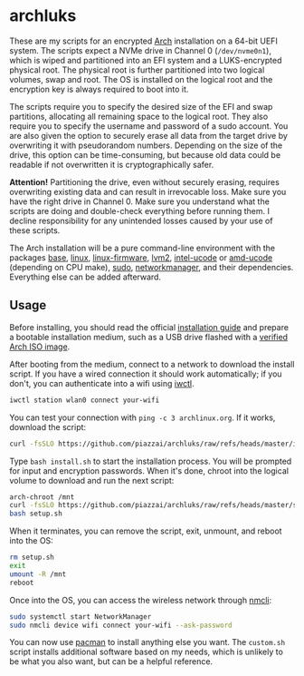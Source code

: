 # archluks

These are my scripts for an encrypted [Arch](https://www.archlinux.org) installation on a 64-bit UEFI system. The scripts expect a NVMe drive in Channel 0 (`/dev/nvme0n1`), which is wiped and partitioned into an EFI system and a LUKS-encrypted physical root. The physical root is further partitioned into two logical volumes, swap and root. The OS is installed on the logical root and the encryption key is always required to boot into it.

The scripts require you to specify the desired size of the EFI and swap partitions, allocating all remaining space to the logical root. They also require you to specify the username and password of a sudo account. You are also given the option to securely erase all data from the target drive by overwriting it with pseudorandom numbers. Depending on the size of the drive, this option can be time-consuming, but because old data could be readable if not overwritten it is cryptographically safer.

**Attention!** Partitioning the drive, even without securely erasing, requires overwriting existing data and can result in irrevocable loss. Make sure you have the right drive in Channel 0. Make sure you understand what the scripts are doing and double-check everything before running them. I decline responsibility for any unintended losses caused by your use of these scripts.

The Arch installation will be a pure command-line environment with the packages [base](https://archlinux.org/packages/core/any/base/), [linux](https://archlinux.org/packages/core/x86_64/linux/), [linux-firmware](https://archlinux.org/packages/core/any/linux-firmware/), [lvm2](https://archlinux.org/packages/core/x86_64/lvm2/), [intel-ucode](https://archlinux.org/packages/extra/any/intel-ucode/) or [amd-ucode](https://archlinux.org/packages/core/any/amd-ucode/) (depending on CPU make), [sudo](https://archlinux.org/packages/core/x86_64/sudo/), [networkmanager](https://archlinux.org/packages/extra/x86_64/networkmanager/), and their dependencies. Everything else can be added afterward.

## Usage

Before installing, you should read the official [installation guide](https://wiki.archlinux.org/title/Installation_guide) and prepare a bootable installation medium, such as a USB drive flashed with a [verified Arch ISO image](https://archlinux.org/download/).

After booting from the medium, connect to a network to download the install script. If you have a wired connection it should work automatically; if you don't, you can authenticate into a wifi using [iwctl](https://man.archlinux.org/man/iwctl).

```sh
iwctl station wlan0 connect your-wifi
```

You can test your connection with `ping -c 3 archlinux.org`. If it works, download the script:

```sh
curl -fsSLO https://github.com/piazzai/archluks/raw/refs/heads/master/install.sh
```

Type `bash install.sh` to start the installation process. You will be prompted for input and encryption passwords. When it's done, chroot into the logical volume to download and run the next script:

```sh
arch-chroot /mnt
curl -fsSLO https://github.com/piazzai/archluks/raw/refs/heads/master/setup.sh
bash setup.sh
```

When it terminates, you can remove the script, exit, unmount, and reboot into the OS:

```sh
rm setup.sh
exit
umount -R /mnt
reboot
```

Once into the OS, you can access the wireless network through [nmcli](https://man.archlinux.org/man/nmcli):

```sh
sudo systemctl start NetworkManager
sudo nmcli device wifi connect your-wifi --ask-password
```

You can now use [pacman](https://man.archlinux.org/man/pacman) to install anything else you want. The `custom.sh` script installs additional software based on my needs, which is unlikely to be what you also want, but can be a helpful reference.
